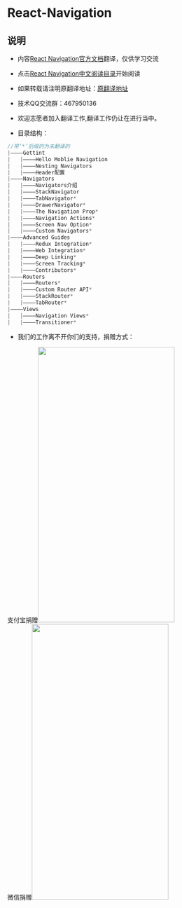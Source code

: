 # React-Navigation

## 说明
* 内容[React Navigation官方文档][1]翻译，仅供学习交流
* 点击[React Navigation中文阅读目录][2]开始阅读


* 如果转载请注明原翻译地址：[原翻译地址][2]
* 技术QQ交流群：467950136
* 欢迎志愿者加入翻译工作,翻译工作仍让在进行当中。
* 目录结构：
```js
//带‘*’后缀的为未翻译的
|————Gettint
|   |————Hello Moblie Navigation
|   |————Nesting Navigators
|   |————Header配置
|————Navigators
|   |————Navigators介绍 
|   |————StackNavigator
|   |————TabNavigator*
|   |————DrawerNavigator*
|   |————The Navigation Prop*
|   |————Navigation Actions*
|   |————Screen Nav Option*
|   |————Custom Navigators*
|————Advanced Guides
|   |————Redux Integration*
|   |————Web Integration*
|   |————Deep Linking*
|   |————Screen Tracking*
|   |————Contributors*
|————Routers
|   |————Routers*
|   |————Custom Router API*
|   |————StackRouter*
|   |————TabRouter*
|————Views
|   |————Navigation Views*
|   |————Transitioner*
```
* 我们的工作离不开你们的支持，捐赠方式：
<div>
<a style="display:inline-block">支付宝捐赠<img src='https://csdn-code.oss.aliyuncs.com/php-upload-images/20170811-2308-2845-6051/IMG_20170811_230649.jpg' padding-top=65px padding-left=18px width=312px height=629px/></a>
<a style="display:inline-block">微信捐赠<img src='https://csdn-code.oss.aliyuncs.com/php-upload-images/20170811-2311-15987-5327/Screenshot_2017-08-11-23-10-52-44.png' padding-top=65px padding-left=18px width=312px height=629px/></a>
</div>


[1]:https://reactnavigation.org/docs
[2]:https://github.com/jiarWang/React-Navigation
